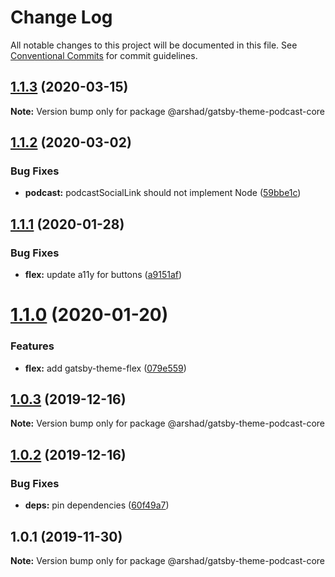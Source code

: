 # Change Log

All notable changes to this project will be documented in this file.
See [Conventional Commits](https://conventionalcommits.org) for commit guidelines.

## [1.1.3](https://github.com/arshad/gatsby-themes/compare/@arshad/gatsby-theme-podcast-core@1.1.2...@arshad/gatsby-theme-podcast-core@1.1.3) (2020-03-15)

**Note:** Version bump only for package @arshad/gatsby-theme-podcast-core





## [1.1.2](https://github.com/arshad/gatsby-themes/compare/@arshad/gatsby-theme-podcast-core@1.1.1...@arshad/gatsby-theme-podcast-core@1.1.2) (2020-03-02)


### Bug Fixes

* **podcast:** podcastSocialLink should not implement Node ([59bbe1c](https://github.com/arshad/gatsby-themes/commit/59bbe1c1317b1d67486a505ab511663a9ced2fdd))





## [1.1.1](https://github.com/arshad/gatsby-themes/compare/@arshad/gatsby-theme-podcast-core@1.1.0...@arshad/gatsby-theme-podcast-core@1.1.1) (2020-01-28)


### Bug Fixes

* **flex:** update a11y for buttons ([a9151af](https://github.com/arshad/gatsby-themes/commit/a9151af381466e5f5cc7cff14a8a08bb752235ca))





# [1.1.0](https://github.com/arshad/gatsby-themes/compare/@arshad/gatsby-theme-podcast-core@1.0.3...@arshad/gatsby-theme-podcast-core@1.1.0) (2020-01-20)

### Features

- **flex:** add gatsby-theme-flex ([079e559](https://github.com/arshad/gatsby-themes/commit/079e55914791f735cbbfe492dd6bb0b3d9ac12ad))

## [1.0.3](https://github.com/arshad/gatsby-themes/compare/@arshad/gatsby-theme-podcast-core@1.0.2...@arshad/gatsby-theme-podcast-core@1.0.3) (2019-12-16)

**Note:** Version bump only for package @arshad/gatsby-theme-podcast-core

## [1.0.2](https://github.com/arshad/gatsby-themes/compare/@arshad/gatsby-theme-podcast-core@1.0.1...@arshad/gatsby-theme-podcast-core@1.0.2) (2019-12-16)

### Bug Fixes

- **deps:** pin dependencies ([60f49a7](https://github.com/arshad/gatsby-themes/commit/60f49a749a42f983312a0c6f5f4c8700102dda09))

## 1.0.1 (2019-11-30)

**Note:** Version bump only for package @arshad/gatsby-theme-podcast-core
